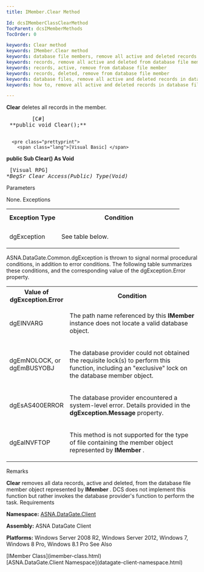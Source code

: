 ```yaml
---
title: IMember.Clear Method

Id: dcsIMemberClassClearMethod
TocParent: dcsIMemberMethods
TocOrder: 0

keywords: Clear method
keywords: IMember.Clear method
keywords: database file members, remove all active and deleted records
keywords: records, remove all active and deleted from database file member
keywords: records, active, remove from database file member
keywords: records, deleted, remove from database file member
keywords: database files, remove all active and deleted records in database file member
keywords: how to, remove all active and deleted records in database file member

---
```


**Clear** deletes all records in the member.
<pre class="prettyprint">
        <span class="lang">[C#]</span>
 **public void Clear();** 
      </pre>
      <pre class="prettyprint">
        <span class="lang">[Visual Basic] </span>
 **public Sub Clear() As Void** 
      </pre>
      <pre class="prettyprint">
        <span class="lang">[Visual RPG]</span>
 **BegSr Clear Access(*Public) Type(Void)** 
      </pre>

Parameters

None.
Exceptions

<table class="dtTABLE" id="table2" style="border-spacing: 0px; x-cell-content-align: Top" cellspacing="0" x-use-null-cells="x-use-null-cells">
          <colgroup span="1">
            <col span="1" style="FONT-WEIGHT: bold; WIDTH: 30%" />
            <col span="1" style="WIDTH: 70%" />
          </colgroup>
          <tr>
            <th colspan="1" rowspan="1" style="height: 44px">
							Exception Type
						</th>
            <th colspan="1" rowspan="1" style="height: 44px">
							Condition
						</th>
          </tr>
          <tr>
            <td colspan="1" rowspan="1">

dgException 
</td>
            <td colspan="1" rowspan="1">

See table below. 
</td>
          </tr>
</table>

<p>ASNA.DataGate.Common.dgException is thrown to signal normal procedural conditions, in addition to error conditions. The following table summarizes these conditions, and the corresponding value of the <span>dgException.Error</span> property.

<table class="dtTABLE" id="table3" style="border-spacing: 0px; x-cell-content-align: Top" cellspacing="0" x-use-null-cells="x-use-null-cells"> <colgroup span="1"> <col span="1" style="FONT-WEIGHT: bold; WIDTH: 30%" /> <col span="1" style="WIDTH: 70%" /> </colgroup> <tr> <th colspan="1" rowspan="1"> Value of dgException.Error </th> <th colspan="1" rowspan="1"> Condition </th> </tr> <tr> <td colspan="1" rowspan="1"> <p>dgEINVARG
</td>
            <td colspan="1" rowspan="1">

The path name referenced by this **IMember** instance does not locate a valid database object.
</td>
          </tr>
          <tr>
            <td colspan="1" rowspan="1">

dgEmNOLOCK, or dgEmBUSYOBJ 
</td>
            <td colspan="1" rowspan="1">

The database provider could not obtained the requisite lock(s) to perform this function, including an "exclusive" lock on the database member object. 
</td>
          </tr>
          <tr>
            <td colspan="1" rowspan="1">

dgEsAS400ERROR 
</td>
            <td colspan="1" rowspan="1">

The database provider encountered a system-level error. Details provided in the **dgException.Message** property.
</td>
          </tr>
          <tr>
            <td colspan="1" rowspan="1">

dgEaINVFTOP
</td>
            <td colspan="1" rowspan="1">

This method is not supported for the type of file containing the member object represented by **IMember** .
</td>
          </tr>
</table>

Remarks

**Clear** removes all data records, active and deleted, from the database file member object represented by **IMember** . DCS does not implement this function but rather invokes the database provider's function to perform the task.
Requirements

<span> **Namespace:** [ASNA.DataGate.Client](datagate-client-namespace.html) </span> 

<span> **Assembly:** ASNA DataGate Client</span> 

<span> **Platforms:** Windows Server 2008 R2, Windows Server 2012, Windows 7, Windows 8 Pro, Windows 8.1 Pro</span>
See Also

<dl />
      [IMember Class](imember-class.html)
      <br />
      [ASNA.DataGate.Client Namespace](datagate-client-namespace.html)

